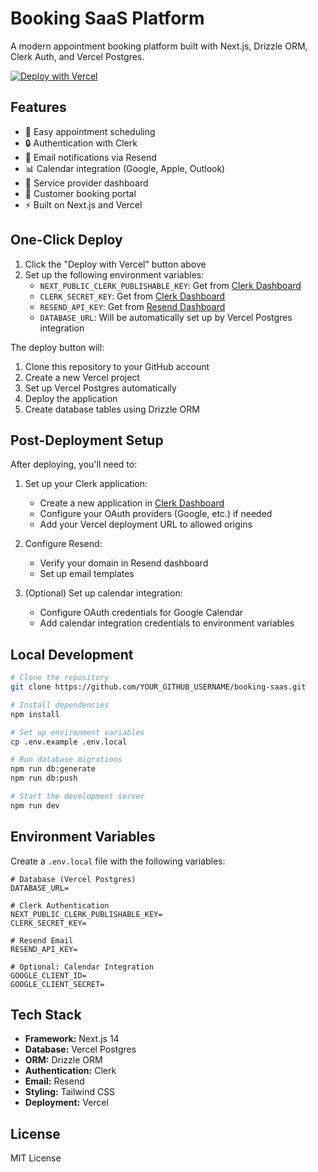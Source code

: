 # Booking SaaS Platform

A modern appointment booking platform built with Next.js, Drizzle ORM, Clerk Auth, and Vercel Postgres.

[![Deploy with Vercel](https://vercel.com/button)](https://vercel.com/new/clone?repository-url=https%3A%2F%2Fgithub.com%2FvisualiseIT%2Fbooking-saas&env=NEXT_PUBLIC_CLERK_PUBLISHABLE_KEY,CLERK_SECRET_KEY,RESEND_API_KEY&integration-ids=oac_VqOgBHqhEoFTPzGkPd7L0iH6)

## Features

- 📅 Easy appointment scheduling
- 🔒 Authentication with Clerk
- 📧 Email notifications via Resend
- 📊 Calendar integration (Google, Apple, Outlook)
- 💼 Service provider dashboard
- 🎯 Customer booking portal
- ⚡ Built on Next.js and Vercel

## One-Click Deploy

1. Click the "Deploy with Vercel" button above
2. Set up the following environment variables:
   - `NEXT_PUBLIC_CLERK_PUBLISHABLE_KEY`: Get from [Clerk Dashboard](https://dashboard.clerk.dev)
   - `CLERK_SECRET_KEY`: Get from [Clerk Dashboard](https://dashboard.clerk.dev)
   - `RESEND_API_KEY`: Get from [Resend Dashboard](https://resend.com/dashboard)
   - `DATABASE_URL`: Will be automatically set up by Vercel Postgres integration

The deploy button will:
1. Clone this repository to your GitHub account
2. Create a new Vercel project
3. Set up Vercel Postgres automatically
4. Deploy the application
5. Create database tables using Drizzle ORM

## Post-Deployment Setup

After deploying, you'll need to:

1. Set up your Clerk application:
   - Create a new application in [Clerk Dashboard](https://dashboard.clerk.dev)
   - Configure your OAuth providers (Google, etc.) if needed
   - Add your Vercel deployment URL to allowed origins

2. Configure Resend:
   - Verify your domain in Resend dashboard
   - Set up email templates

3. (Optional) Set up calendar integration:
   - Configure OAuth credentials for Google Calendar
   - Add calendar integration credentials to environment variables

## Local Development

```bash
# Clone the repository
git clone https://github.com/YOUR_GITHUB_USERNAME/booking-saas.git

# Install dependencies
npm install

# Set up environment variables
cp .env.example .env.local

# Run database migrations
npm run db:generate
npm run db:push

# Start the development server
npm run dev
```

## Environment Variables

Create a `.env.local` file with the following variables:

```env
# Database (Vercel Postgres)
DATABASE_URL=

# Clerk Authentication
NEXT_PUBLIC_CLERK_PUBLISHABLE_KEY=
CLERK_SECRET_KEY=

# Resend Email
RESEND_API_KEY=

# Optional: Calendar Integration
GOOGLE_CLIENT_ID=
GOOGLE_CLIENT_SECRET=
```

## Tech Stack

- **Framework:** Next.js 14
- **Database:** Vercel Postgres
- **ORM:** Drizzle ORM
- **Authentication:** Clerk
- **Email:** Resend
- **Styling:** Tailwind CSS
- **Deployment:** Vercel

## License

MIT License
